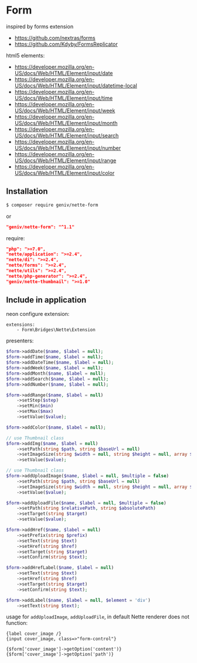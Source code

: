 Form
====

inspired by forms extension
- https://github.com/nextras/forms
- https://github.com/Kdyby/FormsReplicator

html5 elements:
- https://developer.mozilla.org/en-US/docs/Web/HTML/Element/input/date
- https://developer.mozilla.org/en-US/docs/Web/HTML/Element/input/datetime-local
- https://developer.mozilla.org/en-US/docs/Web/HTML/Element/input/time
- https://developer.mozilla.org/en-US/docs/Web/HTML/Element/input/week
- https://developer.mozilla.org/en-US/docs/Web/HTML/Element/input/month
- https://developer.mozilla.org/en-US/docs/Web/HTML/Element/input/search
- https://developer.mozilla.org/en-US/docs/Web/HTML/Element/input/number
- https://developer.mozilla.org/en-US/docs/Web/HTML/Element/input/range
- https://developer.mozilla.org/en-US/docs/Web/HTML/Element/input/color

Installation
------------

```sh
$ composer require geniv/nette-form
```
or
```json
"geniv/nette-form": "^1.1"
```

require:
```json
"php": ">=7.0",
"nette/application": ">=2.4",
"nette/di": ">=2.4",
"nette/forms": ">=2.4",
"nette/utils": ">=2.4",
"nette/php-generator": ">=2.4",
"geniv/nette-thumbnail": ">=1.0"
```

Include in application
----------------------

neon configure extension:
```neon
extensions:
    - Form\Bridges\Nette\Extension
```

presenters:
```php
$form->addDate($name, $label = null);
$form->addTime($name, $label = null);
$form->addDateTime($name, $label = null);
$form->addWeek($name, $label = null);
$form->addMonth($name, $label = null);
$form->addSearch($name, $label = null);
$form->addNumber($name, $label = null);

$form->addRange($name, $label = null)
    ->setStep($step)
    ->setMin($min)
    ->setMax($max)
    ->setValue($value);

$form->addColor($name, $label = null);

// use Thumbnail class
$form->addImg($name, $label = null)
    ->setPath(string $path, string $baseUrl = null)
    ->setImageSize(string $width = null, string $height = null, array $flags = [], int $quality = null)
    ->setValue($value);

// use Thumbnail class
$form->addUploadImage($name, $label = null, $multiple = false)
    ->setPath(string $path, string $baseUrl = null)
    ->setImageSize(string $width = null, string $height = null, array $flags = [], int $quality = null)
    ->setValue($value);

$form->addUploadFile($name, $label = null, $multiple = false)
    ->setPath(string $relativePath, string $absolutePath)
    ->setTarget(string $target)
    ->setValue($value);

$form->addHref($name, $label = null)
    ->setPrefix(string $prefix)
    ->setText(string $text)
    ->setHref(string $href)
    ->setTarget(string $target)
    ->setConfirm(string $text);

$form->addHrefLabel($name, $label = null)
    ->setText(string $text)
    ->setHref(string $href)
    ->setTarget(string $target)
    ->setConfirm(string $text);

$form->addLabel($name, $label = null, $element = 'div')
    ->setText(string $text);
```

usage for `addUploadImage`, `addUploadFile`, in default Nette renderer does not function:
```latte
{label cover_image /}
{input cover_image, class=>"form-control"}

{$form['cover_image']->getOption('content')}
{$form['cover_image']->getOption('path')}
```
